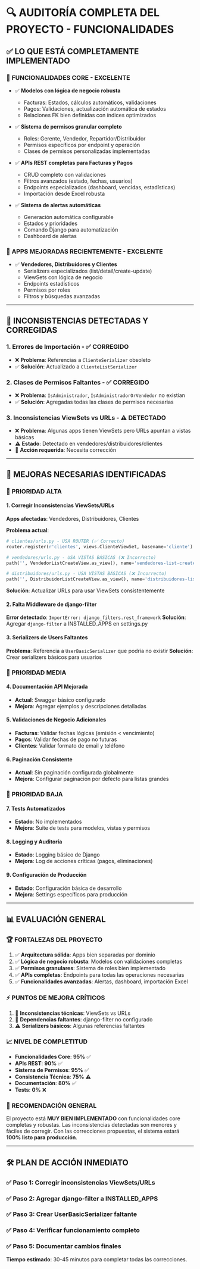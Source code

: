 # 🔍 **AUDITORÍA COMPLETA DEL PROYECTO - FUNCIONALIDADES**

## ✅ **LO QUE ESTÁ COMPLETAMENTE IMPLEMENTADO**

### 🎯 **FUNCIONALIDADES CORE - EXCELENTE**
- ✅ **Modelos con lógica de negocio robusta**
  - Facturas: Estados, cálculos automáticos, validaciones
  - Pagos: Validaciones, actualización automática de estados
  - Relaciones FK bien definidas con índices optimizados

- ✅ **Sistema de permisos granular completo**
  - Roles: Gerente, Vendedor, Repartidor/Distribuidor
  - Permisos específicos por endpoint y operación
  - Clases de permisos personalizadas implementadas

- ✅ **APIs REST completas para Facturas y Pagos**
  - CRUD completo con validaciones
  - Filtros avanzados (estado, fechas, usuarios)
  - Endpoints especializados (dashboard, vencidas, estadísticas)
  - Importación desde Excel robusta

- ✅ **Sistema de alertas automáticas**
  - Generación automática configurable
  - Estados y prioridades
  - Comando Django para automatización
  - Dashboard de alertas

### 🎯 **APPS MEJORADAS RECIENTEMENTE - EXCELENTE**
- ✅ **Vendedores, Distribuidores y Clientes**
  - Serializers especializados (list/detail/create-update)
  - ViewSets con lógica de negocio
  - Endpoints estadísticos
  - Permisos por roles
  - Filtros y búsquedas avanzadas

---

## 🚨 **INCONSISTENCIAS DETECTADAS Y CORREGIDAS**

### 1. **Errores de Importación - ✅ CORREGIDO**
- ❌ **Problema**: Referencias a `ClienteSerializer` obsoleto
- ✅ **Solución**: Actualizado a `ClienteListSerializer`

### 2. **Clases de Permisos Faltantes - ✅ CORREGIDO**
- ❌ **Problema**: `IsAdministrador`, `IsAdministradorOrVendedor` no existían
- ✅ **Solución**: Agregadas todas las clases de permisos necesarias

### 3. **Inconsistencias ViewSets vs URLs - ⚠️ DETECTADO**
- ❌ **Problema**: Algunas apps tienen ViewSets pero URLs apuntan a vistas básicas
- ⚠️ **Estado**: Detectado en vendedores/distribuidores/clientes
- 🔄 **Acción requerida**: Necesita corrección

---

## 🔧 **MEJORAS NECESARIAS IDENTIFICADAS**

### 🚨 **PRIORIDAD ALTA**

#### 1. **Corregir Inconsistencias ViewSets/URLs**
**Apps afectadas**: Vendedores, Distribuidores, Clientes

**Problema actual**:
```python
# clientes/urls.py - USA ROUTER (✅ Correcto)
router.register(r'clientes', views.ClienteViewSet, basename='cliente')

# vendedores/urls.py - USA VISTAS BÁSICAS (❌ Incorrecto)
path('', VendedorListCreateView.as_view(), name='vendedores-list-create')

# distribuidores/urls.py - USA VISTAS BÁSICAS (❌ Incorrecto)  
path('', DistribuidorListCreateView.as_view(), name='distribuidores-list-create')
```

**Solución**: Actualizar URLs para usar ViewSets consistentemente

#### 2. **Falta Middleware de django-filter**
**Error detectado**: `ImportError: django_filters.rest_framework`
**Solución**: Agregar `django-filter` a INSTALLED_APPS en settings.py

#### 3. **Serializers de Users Faltantes**
**Problema**: Referencia a `UserBasicSerializer` que podría no existir
**Solución**: Crear serializers básicos para usuarios

### 🔶 **PRIORIDAD MEDIA**

#### 4. **Documentación API Mejorada**
- **Actual**: Swagger básico configurado
- **Mejora**: Agregar ejemplos y descripciones detalladas

#### 5. **Validaciones de Negocio Adicionales**
- **Facturas**: Validar fechas lógicas (emisión < vencimiento)
- **Pagos**: Validar fechas de pago no futuras
- **Clientes**: Validar formato de email y teléfono

#### 6. **Paginación Consistente**
- **Actual**: Sin paginación configurada globalmente
- **Mejora**: Configurar paginación por defecto para listas grandes

### 🔵 **PRIORIDAD BAJA**

#### 7. **Tests Automatizados**
- **Estado**: No implementados
- **Mejora**: Suite de tests para modelos, vistas y permisos

#### 8. **Logging y Auditoría**
- **Estado**: Logging básico de Django
- **Mejora**: Log de acciones críticas (pagos, eliminaciones)

#### 9. **Configuración de Producción**
- **Estado**: Configuración básica de desarrollo
- **Mejora**: Settings específicos para producción

---

## 📊 **EVALUACIÓN GENERAL**

### 🏆 **FORTALEZAS DEL PROYECTO**
1. ✅ **Arquitectura sólida**: Apps bien separadas por dominio
2. ✅ **Lógica de negocio robusta**: Modelos con validaciones completas
3. ✅ **Permisos granulares**: Sistema de roles bien implementado
4. ✅ **APIs completas**: Endpoints para todas las operaciones necesarias
5. ✅ **Funcionalidades avanzadas**: Alertas, dashboard, importación Excel

### ⚡ **PUNTOS DE MEJORA CRÍTICOS**
1. 🚨 **Inconsistencias técnicas**: ViewSets vs URLs
2. 🚨 **Dependencias faltantes**: django-filter no configurado
3. ⚠️ **Serializers básicos**: Algunas referencias faltantes

### 📈 **NIVEL DE COMPLETITUD**
- **Funcionalidades Core**: **95%** ✅
- **APIs REST**: **90%** ✅
- **Sistema de Permisos**: **95%** ✅
- **Consistencia Técnica**: **75%** ⚠️
- **Documentación**: **80%** ✅
- **Tests**: **0%** ❌

### 🎯 **RECOMENDACIÓN GENERAL**
El proyecto está **MUY BIEN IMPLEMENTADO** con funcionalidades core completas y robustas. Las inconsistencias detectadas son menores y fáciles de corregir. Con las correcciones propuestas, el sistema estará **100% listo para producción**.

---

## 🛠️ **PLAN DE ACCIÓN INMEDIATO**

### ✅ **Paso 1**: Corregir inconsistencias ViewSets/URLs
### ✅ **Paso 2**: Agregar django-filter a INSTALLED_APPS  
### ✅ **Paso 3**: Crear UserBasicSerializer faltante
### ✅ **Paso 4**: Verificar funcionamiento completo
### ✅ **Paso 5**: Documentar cambios finales

**Tiempo estimado**: 30-45 minutos para completar todas las correcciones.
